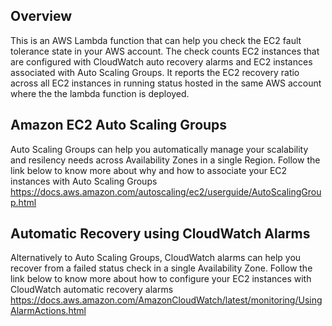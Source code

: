 ## Overview
This is an AWS Lambda function that can help you check the EC2 fault tolerance state in your AWS account. The check counts EC2 instances that are configured with CloudWatch auto recovery alarms and EC2 instances associated with Auto Scaling Groups. It reports the EC2 recovery ratio across all EC2 instances in running status hosted in the same AWS account where the the lambda function is deployed.

## Amazon EC2 Auto Scaling Groups 
Auto Scaling Groups can help you automatically manage your scalability and resilency needs across Availability Zones in a single Region. Follow the link below to know more about why and how to associate your EC2 instances with Auto Scaling Groups
https://docs.aws.amazon.com/autoscaling/ec2/userguide/AutoScalingGroup.html

## Automatic Recovery using CloudWatch Alarms
Alternatively to Auto Scaling Groups, CloudWatch alarms can help you recover from a failed status check in a single Availability Zone. Follow the link below to know more about how to configure your EC2 instances with CloudWatch automatic recovery alarms
https://docs.aws.amazon.com/AmazonCloudWatch/latest/monitoring/UsingAlarmActions.html
